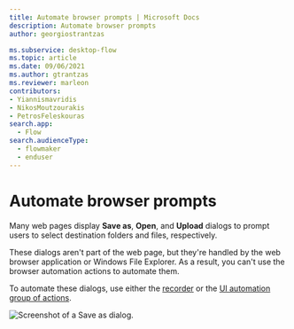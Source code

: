```yaml
---
title: Automate browser prompts | Microsoft Docs
description: Automate browser prompts
author: georgiostrantzas

ms.subservice: desktop-flow
ms.topic: article
ms.date: 09/06/2021
ms.author: gtrantzas
ms.reviewer: marleon
contributors:
- Yiannismavridis
- NikosMoutzourakis
- PetrosFeleskouras
search.app: 
  - Flow
search.audienceType: 
  - flowmaker
  - enduser
---
```


# Automate browser prompts

Many web pages display **Save as**, **Open**, and **Upload** dialogs to prompt users to select destination folders and files, respectively.

These dialogs aren't part of the web page, but they're handled by the web browser application or Windows File Explorer. As a result, you can't use the browser automation actions to automate them.

To automate these dialogs, use either the [recorder](../recording-flow.md) or the [UI automation group of actions](../actions-reference/uiautomation.md). 

![Screenshot of a Save as dialog.](media/automate-save-open-upload-dialogs/save-as-dialog.png)